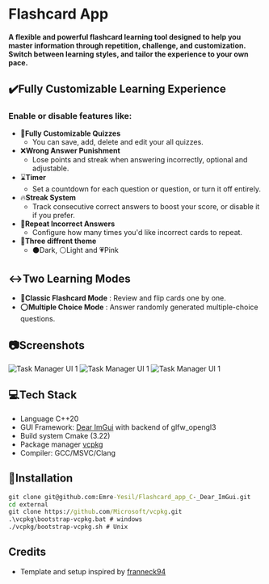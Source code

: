 # Flashcard App

#### A flexible and powerful flashcard learning tool designed to help you master information through repetition, challenge, and customization. Switch between learning styles, and tailor the experience to your own pace.
## :heavy_check_mark:Fully Customizable Learning Experience
### Enable or disable features like:
  - :floppy_disk:**Fully Customizable Quizzes**
      - You can save, add, delete and edit your all quizzes.   
  - :x:**Wrong Answer Punishment**
      - Lose points and streak when answering incorrectly, optional and adjustable.
  - :hourglass:**Timer**
    - Set a countdown for each question or question, or turn it off entirely.
  - :fire:**Streak System**
      - Track consecutive correct answers to boost your score, or disable it if you prefer.
  - :repeat_one:**Repeat Incorrect Answers**
      - Configure how many times you'd like incorrect cards to repeat.
  - :rainbow:**Three diffrent theme**
      - :black_circle:Dark, :white_circle:Light and :heartpulse:Pink
## :left_right_arrow:Two Learning Modes
- :mag_right:**Classic Flashcard Mode** : Review and flip cards one by one.
- :o:**Multiple Choice Mode** : Answer randomly generated multiple-choice questions.
## :camera:Screenshots
![Task Manager UI 1](screenshot_1)
![Task Manager UI 1](screenshot_2)
![Task Manager UI 1](screenshot_3)
## :computer:**Tech Stack**
- Language C++20
- GUI Framework: [Dear ImGui](https://github.com/ocornut/imgui.git) with backend of glfw_opengl3
- Build system Cmake (3.22)
- Package manager [vcpkg](https://github.com/microsoft/vcpkg.git)
- Compiler: GCC/MSVC/Clang
## :hammer:**Installation**     
```cmd
git clone git@github.com:Emre-Yesil/Flashcard_app_C-_Dear_ImGui.git
cd external
git clone https://github.com/Microsoft/vcpkg.git
.\vcpkg\bootstrap-vcpkg.bat # windows
./vcpkg/bootstrap-vcpkg.sh # Unix
```

## Credits
- Template and setup inspired by [franneck94](https://github.com/franneck94/UdemyCppGui.git)
